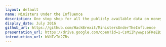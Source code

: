 ```yaml
---
layout: default
name: Ministers Under the Influence
description: One stop shop for all the publicly available data on money and politics
display_date: July 2016
github_url: https://github.com/HackBrexit/MinistersUnderTheInfluence
presentation_url: https://drive.google.com/open?id=1-CsMiIhywwpsGFKeEBzOfc9a6BTBb8nk284ctJra77o
introduction_url: bVbTzTd2ZRs
---
```

